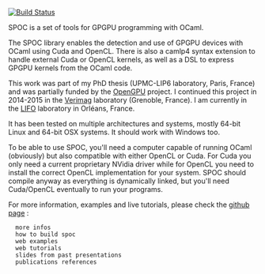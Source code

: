 [![Build Status](https://travis-ci.org/mathiasbourgoin/SPOC.png?branch=master)](https://travis-ci.org/mathiasbourgoin/SPOC)


SPOC is a set of tools for GPGPU programming with OCaml.

The SPOC library enables the detection and use of GPGPU devices with OCaml using Cuda and OpenCL. 
There is also a camlp4 syntax extension to handle external Cuda or OpenCL kernels, as well as a DSL to express GPGPU kernels from the OCaml code.

This work was part of my PhD thesis (UPMC-LIP6 laboratory, Paris, France) and was partially funded by the [OpenGPU](http://opengpu.net/) project. 
I continued this project in 2014-2015 in the [Verimag](http://www-verimag.imag.fr) laboratory (Grenoble, France).
I am currently in the [LIFO](http://www.univ-orleans.fr/lifo/) laboratory in Orléans, France.

It has been tested on multiple architectures and systems, mostly 64-bit Linux and 64-bit OSX systems. It should work with Windows too.

To be able to use SPOC, you'll need a computer capable of running OCaml (obviously) but also compatible with either OpenCL or Cuda. 
For Cuda you only need a current proprietary NVidia driver while for OpenCL you need to install the correct OpenCL implementation for your system. 
SPOC should compile anyway as everything is dynamically linked, but you'll need Cuda/OpenCL eventually to run your programs.



For more information, examples and live tutorials, please
check the [github page](http://mathiasbourgoin.github.io/SPOC/) :

      more infos
      how to build spoc
      web examples
      web tutorials
      slides from past presentations
      publications references
